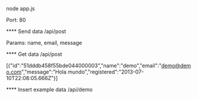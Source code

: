   node app.js

Port: 80


**** Send data
  /api/post
  
  Params: name, email, message

**** Get data
  /api/post
  
  [{"id":"51dddb458f55bde044000003","name":"demo","email":"demo@demo.com","message":"Hola mundo","registered":"2013-07-10T22:08:05.666Z"}]

**** Insert example data
  /api/demo
